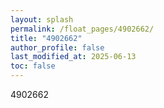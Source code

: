 ```yaml
---
layout: splash
permalink: /float_pages/4902662/
title: "4902662"
author_profile: false
last_modified_at: 2025-06-13
toc: false
---
```

 
4902662
